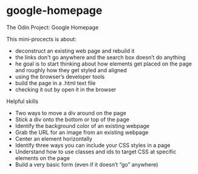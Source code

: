 # google-homepage
The Odin Project: Google Homepage

This mini-procects is about:
- deconstruct an existing web page and rebuild it 
- the links don't go anywhere and the search box doesn’t do anything 
- he goal is to start thinking about how elements get placed on the page and roughly how they get styled and aligned 
- using the browser’s developer tools 
- build the page in a .html text file 
- checking it out by open it in the browser 

Helpful skills
- Two ways to move a div around on the page
- Stick a div onto the bottom or top of the page
- Identify the background color of an existing webpage
- Grab the URL for an image from an existing webpage
- Center an element horizontally
- Identify three ways you can include your CSS styles in a page
- Understand how to use classes and ids to target CSS at specific elements on the page
- Build a very basic form (even if it doesn’t “go” anywhere)